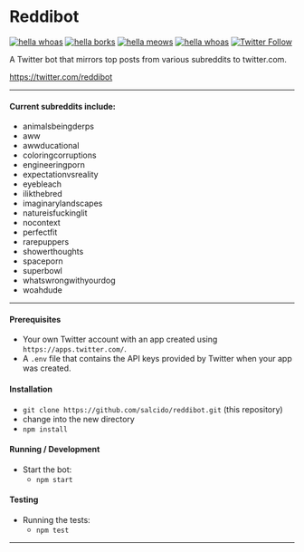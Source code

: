 # Reddibot

[![hella whoas](https://img.shields.io/badge/%F0%9F%94%A5-whoa!-brightgreen.svg)]()
[![hella borks](https://img.shields.io/badge/%F0%9F%90%B6-bork!-blue.svg)]()
[![hella meows](https://img.shields.io/badge/%F0%9F%98%B8-meow!-orange.svg)]()
[![hella whoas](https://img.shields.io/badge/unit%20tests-13%2F13-brightgreen.svg)]()
[![Twitter Follow](https://img.shields.io/twitter/follow/reddibot.svg?style=social&label=Follow)](https://twitter.com/reddibot)

A Twitter bot that mirrors top posts from various subreddits to twitter.com.

https://twitter.com/reddibot
___

#### Current subreddits include:

  * animalsbeingderps
  * aww
  * awwducational
  * coloringcorruptions
  * engineeringporn
  * expectationvsreality
  * eyebleach
  * ilikthebred
  * imaginarylandscapes
  * natureisfuckinglit
  * nocontext
  * perfectfit
  * rarepuppers
  * showerthoughts
  * spaceporn
  * superbowl
  * whatswrongwithyourdog
  * woahdude

___

#### Prerequisites

* Your own Twitter account with an app created using `https://apps.twitter.com/`.
* A `.env` file that contains the API keys provided by Twitter when your app was created.

#### Installation

* `git clone https://github.com/salcido/reddibot.git` (this repository)
* change into the new directory
* `npm install`

#### Running / Development

* Start the bot:
  * `npm start`

#### Testing

* Running the tests:
  * `npm test`

___
